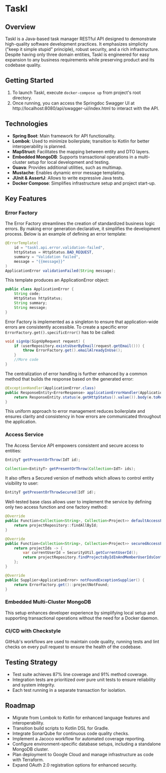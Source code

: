 # Taskl

## Overview

Taskl is a Java-based task manager RESTful API designed to demonstrate high-quality software development practices.
It emphasizes simplicity ("keep it simple stupid" principle), robust security, and a rich infrastructure.
Despite having only three domain entities, Taskl is engineered for easy expansion to any business requirements while preserving product and its codebase quality.

## Getting Started

1. To launch Taskl, execute `docker-compose up` from project's root directory.
2. Once running, you can access the Springdoc Swagger UI at http://localhost:8080/api/swagger-ui/index.html to interact with the API.

## Technologies

- **Spring Boot**: Main framework for API functionality.
- **Lombok**: Used to minimize boilerplate; transition to Kotlin for better interoperability is planned.
- **MapStruct**: Facilitates the mapping between entity and DTO layers.
- **Embedded MongoDB**: Supports transactional operations in a multi-cluster setup for local development and testing.
- **Guava**: Provides additional utilities, such as multimap.
- **Mustache**: Enables dynamic error message templating.
- **JUnit & AssertJ**: Allows to write expressive Java tests.
- **Docker Compose**: Simplifies infrastructure setup and project start-up.

## Key Features

### Error Factory

The Error Factory streamlines the creation of standardized business logic errors.
By making error generation declarative, it simplifies the development process.
Below is an example of defining an error template:
```java
@ErrorTemplate(
    id = "taskl.api.error.validation-failed",
    httpStatus = HttpStatus.BAD_REQUEST,
    summary = "Validation failed",
    message = "{{message}}"
)
ApplicationError validationFailed(String message);
```

This template produces an ApplicationError object:
```java
public class ApplicationError {
    String code;
    HttpStatus httpStatus;
    String summary;
    String message;
}
```

Error Factory is implemented as a singleton to ensure that application-wide errors are consistently accessible.
To create a specific error `ErrorFactory.get().specificError()` has to be called:
```java
void signUp(SignUpRequest request) {
    if (userRepository.existsUserByEmail(request.getEmail())) {
        throw ErrorFactory.get().emailAlreadyInUse();
    }
    //More code
}
```

The centralization of error handling is further enhanced by a common method that builds the response based on the generated error:
```java
@ExceptionHandler(ApplicationError.class)
public ResponseEntity<ErrorResponse> applicationErrorHandler(ApplicationError e) {
    return ResponseEntity.status(e.getHttpStatus().value()).body(e.toResponse());
}
```

This uniform approach to error management reduces boilerplate and ensures clarity and consistency in how errors are communicated throughout the application.

### Access Service

The Access Service API empowers consistent and secure access to entities:
```java
EntityT getPresentOrThrow(IdT id);

Collection<EntityT> getPresentOrThrow(Collection<IdT> ids);
```

It also offers a Secured version of methods which allows to control entity visibility to user:
```java
EntityT getPresentOrThrowSecured(IdT id);
```

Well-tested base class allows user to implement the service by defining only two access function and one factory method:
```java
@Override
public Function<Collection<String>, Collection<Project>> defaultAccessFunction() {
    return projectRepository::findAllById;
}

@Override
public Function<Collection<String>, Collection<Project>> securedAccessFunction() {
    return projectIds -> {
        var currentUserId = SecurityUtil.getCurrentUserId();
        return projectRepository.findProjectsByIdInAndMemberUserIdsContains(projectIds, currentUserId);
    };
}

@Override
public Supplier<ApplicationError> notFoundExceptionSupplier() {
    return ErrorFactory.get()::projectNotFound;
}
```

### Embedded Multi-Cluster MongoDB

This setup enhances developer experience by simplifying local setup and supporting transactional operations without the need for a Docker daemon.

### CI/CD with Checkstyle

GitHub's workflows are used to maintain code quality, running tests and lint checks on every pull request to ensure the health of the codebase.

## Testing Strategy

- Test suite achieves 87% line coverage and 91% method coverage.
- Integration tests are prioritized over pure unit tests to ensure reliability and system integrity.
- Each test running in a separate transaction for isolation.

## Roadmap

- Migrate from Lombok to Kotlin for enhanced language features and interoperability.
- Transition build scripts to Kotlin DSL for Gradle.
- Integrate SonarQube for continuous code quality checks.
- Implement a Jacoco workflow for automated coverage reporting.
- Configure environment-specific database setups, including a standalone MongoDB cluster.
- Plan deployment to Google Cloud and manage infrastructure as code with Terraform.
- Expand OAuth 2.0 registration options for enhanced security.

